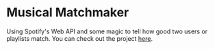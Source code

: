 # Musical Matchmaker
Using Spotify's Web API and some magic to tell how good two users or playlists match.
You can check out the project [here](https://musical-matchmaker.herokuapp.com/).
